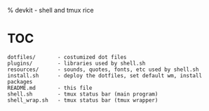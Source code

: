 % devkit - shell and tmux rice

# TOC

    dotfiles/       - costumized dot files
    plugins/        - libraries used by shell.sh
    resources/      - sounds, quotes, fonts, etc used by shell.sh
    install.sh      - deploy the dotfiles, set default wm, install packages
    README.md       - this file
    shell.sh        - tmux status bar (main program)
    shell_wrap.sh   - tmux status bar (tmux wrapper)
